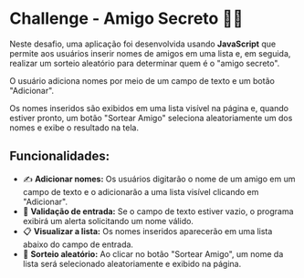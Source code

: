 # Challenge - Amigo Secreto 🕵️‍♂️

Neste desafio, uma aplicação foi desenvolvida usando **JavaScript** que permite aos usuários inserir nomes de amigos em uma lista e, em seguida, realizar um sorteio aleatório para determinar quem é o "amigo secreto".

O usuário adiciona nomes por meio de um campo de texto e um botão "Adicionar".

Os nomes inseridos são exibidos em uma lista visível na página e, quando estiver pronto, um botão "Sortear Amigo" seleciona aleatoriamente um dos nomes e exibe o resultado na tela.

## **Funcionalidades:**

- ✍️ **Adicionar nomes:** Os usuários digitarão o nome de um amigo em um campo de texto e o adicionarão a uma lista visível clicando em "Adicionar".
- 🛂 **Validação de entrada:** Se o campo de texto estiver vazio, o programa exibirá um alerta solicitando um nome válido.
- 📋 **Visualizar a lista:** Os nomes inseridos aparecerão em uma lista abaixo do campo de entrada.
- 🎲 **Sorteio aleatório:** Ao clicar no botão "Sortear Amigo", um nome da lista será selecionado aleatoriamente e exibido na página.
